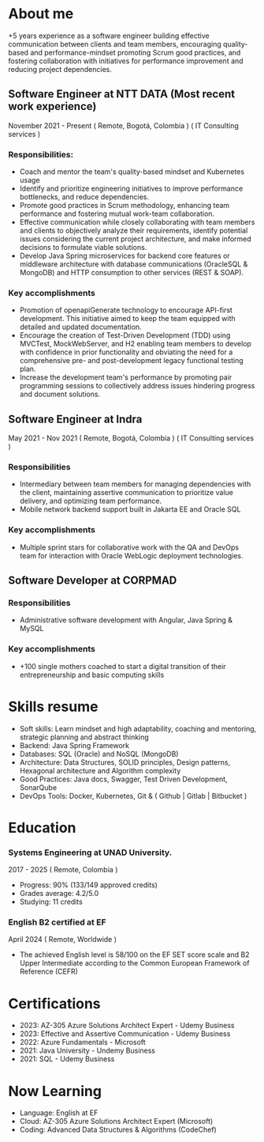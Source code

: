 # About me
+5 years experience as a software engineer building effective communication between clients and team members, encouraging quality-based and performance-mindset promoting Scrum good practices, and fostering collaboration with initiatives for performance improvement and reducing project dependencies.

## Software Engineer at NTT DATA (Most recent work experience)
November 2021 - Present ( Remote, Bogotá, Colombia ) ( IT Consulting services )

### Responsibilities:
- Coach and mentor the team's quality-based mindset and Kubernetes usage
- Identify and prioritize engineering initiatives to improve performance bottlenecks, and reduce dependencies.
- Promote good practices in Scrum methodology, enhancing team performance and fostering mutual work-team collaboration.
- Effective communication while closely collaborating with team members and clients to objectively analyze their requirements, identify potential issues considering the current project architecture, and make informed decisions to formulate viable solutions.
- Develop Java Spring microservices for backend core features or middleware architecture with database communications (OracleSQL & MongoDB) and HTTP consumption to other services (REST & SOAP).

### Key accomplishments
- Promotion of openapiGenerate technology to encourage API-first development. This initiative aimed to keep the team equipped with detailed and updated documentation.
- Encourage the creation of Test-Driven Development (TDD) using MVCTest, MockWebServer, and H2 enabling team members to develop with confidence in prior functionality and obviating the need for a comprehensive pre- and post-development legacy functional testing plan.
- Increase the development team's performance by promoting pair programming sessions to collectively address issues hindering progress and document solutions.

## Software Engineer at Indra
May 2021 - Nov 2021 ( Remote, Bogotá, Colombia ) ( IT Consulting services )

### Responsibilities
- Intermediary between team members for managing dependencies with the client, maintaining assertive communication to prioritize value delivery, and optimizing team performance.
- Mobile network backend support built in Jakarta EE and Oracle SQL
### Key accomplishments
- Multiple sprint stars for collaborative work with the QA and DevOps team for interaction with Oracle WebLogic deployment technologies.

## Software Developer at CORPMAD
### Responsibilities
- Administrative software development with Angular, Java Spring & MySQL
### Key accomplishments
- +100 single mothers coached to start a digital transition of their entrepreneurship and basic computing skills

# Skills resume
- Soft skills: Learn mindset and high adaptability, coaching and mentoring, strategic planning and abstract thinking
- Backend: Java Spring Framework
- Databases: SQL (Oracle) and NoSQL (MongoDB)
- Architecture: Data Structures, SOLID principles, Design patterns, Hexagonal architecture and Algorithm complexity
- Good Practices: Java docs, Swagger, Test Driven Development, SonarQube
- DevOps Tools: Docker, Kubernetes, Git & ( Github | Gitlab | Bitbucket )

# Education
### Systems Engineering at UNAD University.
2017 - 2025 ( Remote, Colombia )

- Progress: 90% (133/149 approved credits)
- Grades average: 4.2/5.0
- Studying: 11 credits

### English B2 certified at EF
April 2024 ( Remote, Worldwide )
- The achieved English level is 58/100 on the EF SET score scale and B2 Upper Intermediate according to the Common European Framework of Reference (CEFR)

# Certifications
- 2023: AZ-305 Azure Solutions Architect Expert - Udemy Business
- 2023: Effective and Assertive Communication - Udemy Business
- 2022: Azure Fundamentals - Microsoft
- 2021: Java University - Undemy Business
- 2021: SQL - Udemy Business

# Now Learning
- Language: English at EF
- Cloud: AZ-305 Azure Solutions Architect Expert (Microsoft)
- Coding: Advanced Data Structures & Algorithms (CodeChef)
